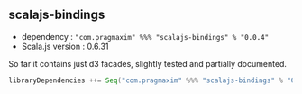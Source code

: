 ## scalajs-bindings

* dependency : `"com.pragmaxim" %%% "scalajs-bindings" % "0.0.4"`
* Scala.js version : 0.6.31

So far it contains just d3 facades, slightly tested and partially documented.


```scala
libraryDependencies ++= Seq("com.pragmaxim" %%% "scalajs-bindings" % "0.0.4")
```